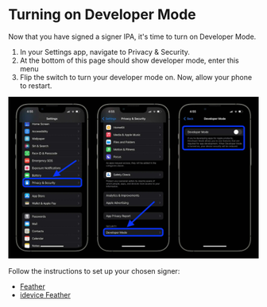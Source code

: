 # Turning on Developer Mode
Now that you have signed a signer IPA, it's time to turn on Developer Mode.
1. In your Settings app, navigate to Privacy & Security.
2. At the bottom of this page should show developer mode, enter this menu
3. Flip the switch to turn your developer mode on. Now, allow your phone to restart.


![Developer Mode](./assets/developer-mode.png)

Follow the instructions to set up your chosen signer:
- [Feather](/guide/apps/feather) 
- [idevice Feather](/guide/apps/idevice-feather)
